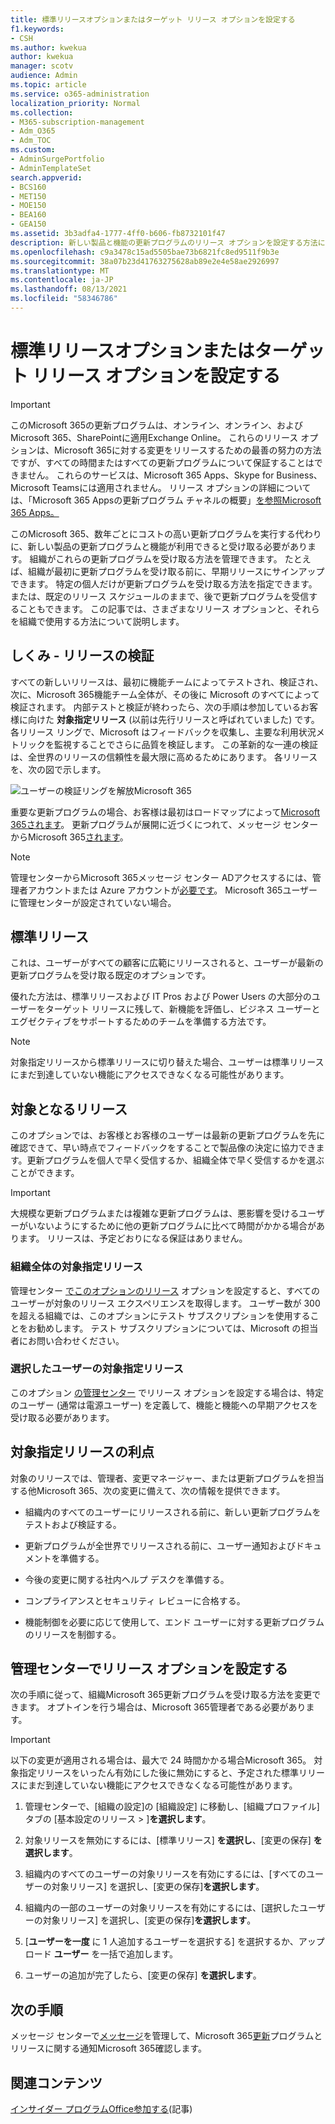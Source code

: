 ```yaml
---
title: 標準リリースオプションまたはターゲット リリース オプションを設定する
f1.keywords:
- CSH
ms.author: kwekua
author: kwekua
manager: scotv
audience: Admin
ms.topic: article
ms.service: o365-administration
localization_priority: Normal
ms.collection:
- M365-subscription-management
- Adm_O365
- Adm_TOC
ms.custom:
- AdminSurgePortfolio
- AdminTemplateSet
search.appverid:
- BCS160
- MET150
- MOE150
- BEA160
- GEA150
ms.assetid: 3b3adfa4-1777-4ff0-b606-fb8732101f47
description: 新しい製品と機能の更新プログラムのリリース オプションを設定する方法については、Microsoft 365 管理センター。
ms.openlocfilehash: c9a3478c15ad5505bae73b6821fc8ed9511f9b3e
ms.sourcegitcommit: 38a07b23d41763275628ab89e2e4e58ae2926997
ms.translationtype: MT
ms.contentlocale: ja-JP
ms.lasthandoff: 08/13/2021
ms.locfileid: "58346786"
---
```

# <a name="set-up-the-standard-or-targeted-release-options"></a>標準リリースオプションまたはターゲット リリース オプションを設定する

> [!IMPORTANT]
> このMicrosoft 365の更新プログラムは、オンライン、オンライン、およびMicrosoft 365、SharePointに適用Exchange Online。 これらのリリース オプションは、Microsoft 365に対する変更をリリースするための最善の努力の方法ですが、すべての時間またはすべての更新プログラムについて保証することはできません。 これらのサービスは、Microsoft 365 Apps、Skype for Business、Microsoft Teamsには適用されません。 リリース オプションの詳細については、「Microsoft 365 Appsの更新プログラム チャネルの概要」[を参照Microsoft 365 Apps。](/deployoffice/overview-update-channels)

このMicrosoft 365、数年ごとにコストの高い更新プログラムを実行する代わりに、新しい製品の更新プログラムと機能が利用できると受け取る必要があります。 組織がこれらの更新プログラムを受け取る方法を管理できます。 たとえば、組織が最初に更新プログラムを受け取る前に、早期リリースにサインアップできます。 特定の個人だけが更新プログラムを受け取る方法を指定できます。 または、既定のリリース スケジュールのままで、後で更新プログラムを受信することもできます。 この記事では、さまざまなリリース オプションと、それらを組織で使用する方法について説明します。

## <a name="how-it-works---release-validation"></a>しくみ - リリースの検証

すべての新しいリリースは、最初に機能チームによってテストされ、検証され、次に、Microsoft 365機能チーム全体が、その後に Microsoft のすべてによって検証されます。 内部テストと検証が終わったら、次の手順は参加しているお客様に向けた **対象指定リリース** (以前は先行リリースと呼ばれていました) です。 各リリース リングで、Microsoft はフィードバックを収集し、主要な利用状況メトリックを監視することでさらに品質を検証します。 この革新的な一連の検証は、全世界のリリースの信頼性を最大限に高めるためにあります。 各リリースを、次の図で示します。 
  
![ユーザーの検証リングを解放Microsoft 365](../../media/73611ed3-2d8c-4e7b-8074-9f03b239f9ed.png)
  
重要な更新プログラムの場合、お客様は最初はロードマップによって[Microsoft 365されます](https://products.office.com/business/office-365-roadmap)。 更新プログラムが展開に近づくにつれて、メッセージ センターからMicrosoft 365[されます](https://admin.microsoft.com/Adminportal/Home?source=applauncher#/MessageCenter)。

> [!NOTE]
> 管理センターからMicrosoft 365メッセージ センター ADアクセスするには、管理者アカウントまたは Azure アカウントが[必要です](/office365/admin/admin-overview/about-the-admin-center)。 Microsoft 365ユーザーに管理センターが設定されていない場合。


## <a name="standard-release"></a>標準リリース

これは、ユーザーがすべての顧客に広範にリリースされると、ユーザーが最新の更新プログラムを受け取る既定のオプションです。
  
優れた方法は、標準リリースおよび IT  Pros および Power Users の大部分のユーザーをターゲット リリースに残して、新機能を評価し、ビジネス ユーザーとエグゼクティブをサポートするためのチームを準備する方法です。 
  
> [!NOTE]
> 対象指定リリースから標準リリースに切り替えた場合、ユーザーは標準リリースにまだ到達していない機能にアクセスできなくなる可能性があります。 
  
## <a name="targeted-release"></a>対象となるリリース

このオプションでは、お客様とお客様のユーザーは最新の更新プログラムを先に確認できて、早い時点でフィードバックをすることで製品像の決定に協力できます。更新プログラムを個人で早く受信するか、組織全体で早く受信するかを選ぶことができます。
  
> [!IMPORTANT]
> 大規模な更新プログラムまたは複雑な更新プログラムは、悪影響を受けるユーザーがいないようにするために他の更新プログラムに比べて時間がかかる場合があります。 リリースは、予定どおりになる保証はありません。 
  
### <a name="targeted-release-for-entire-organization"></a>組織全体の対象指定リリース

管理センター [でこのオプションのリリース](#set-up-the-release-option-in-the-admin-center) オプションを設定すると、すべてのユーザーが対象のリリース エクスペリエンスを取得します。 ユーザー数が 300 を超える組織では、このオプションにテスト サブスクリプションを使用することをお勧めします。 テスト サブスクリプションについては、Microsoft の担当者にお問い合わせください。 
  
### <a name="targeted-release-for-selected-users"></a>選択したユーザーの対象指定リリース

このオプション [の管理センター](#set-up-the-release-option-in-the-admin-center) でリリース オプションを設定する場合は、特定のユーザー (通常は電源ユーザー) を定義して、機能と機能への早期アクセスを受け取る必要があります。 
  
## <a name="benefits-of-targeted-release"></a>対象指定リリースの利点

対象のリリースでは、管理者、変更マネージャー、または更新プログラムを担当する他Microsoft 365、次の変更に備えて、次の情報を提供できます。
  
- 組織内のすべてのユーザーにリリースされる前に、新しい更新プログラムをテストおよび検証する。
    
- 更新プログラムが全世界でリリースされる前に、ユーザー通知およびドキュメントを準備する。
    
- 今後の変更に関する社内ヘルプ デスクを準備する。
    
- コンプライアンスとセキュリティ レビューに合格する。
    
- 機能制御を必要に応じて使用して、エンド ユーザーに対する更新プログラムのリリースを制御する。
    
## <a name="set-up-the-release-option-in-the-admin-center"></a>管理センターでリリース オプションを設定する

次の手順に従って、組織Microsoft 365更新プログラムを受け取る方法を変更できます。 オプトインを行う場合は、Microsoft 365管理者である必要があります。
  
> [!IMPORTANT]
> 以下の変更が適用される場合は、最大で 24 時間かかる場合Microsoft 365。 対象指定リリースをいったん有効にした後に無効にすると、予定された標準リリースにまだ到達していない機能にアクセスできなくなる可能性があります。 
  
1. 管理センターで、[組織の設定]の [組織設定] に移動し、[組織プロファイル] タブの [基本設定のリリース  >  ]<a href="https://go.microsoft.com/fwlink/p/?linkid=2067339" target="_blank"></a>**を選択します**。

5. 対象リリースを無効にするには、[標準リリース] **を選択し**、[変更の保存] **を選択します**。 
    
6. 組織内のすべてのユーザーの対象リリースを有効にするには、[すべてのユーザーの対象リリース] を選択し、[変更の保存]**を選択します**。 
    
7. 組織内の一部のユーザーの対象リリースを有効にするには、[選択したユーザーの対象リリース] を選択し、[変更の保存]**を選択します**。 
    
8. [**ユーザーを一度** に 1 人追加するユーザーを選択する] を選択するか、アップロード **ユーザー** を一括で追加します。
    
9. ユーザーの追加が完了したら、[変更の保存] **を選択します**。
  
## <a name="next-steps"></a>次の手順

メッセージ センターで[メッセージ](/office365/admin/manage/message-center)を管理して、Microsoft 365[更新](https://admin.microsoft.com/Adminportal/Home?source=applauncher#/MessageCenter)プログラムとリリースに関する通知Microsoft 365確認します。

## <a name="related-content"></a>関連コンテンツ

[インサイダー プログラムOffice参加する](https://insider.office.com/join/windows)(記事)
